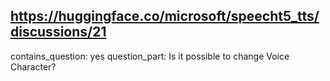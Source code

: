 ## https://huggingface.co/microsoft/speecht5_tts/discussions/21

contains_question: yes
question_part: Is it possible to change Voice Character?